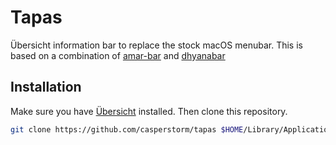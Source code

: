 # Tapas

Übersicht information bar to replace the stock macOS menubar.
This is based on a combination of [amar-bar](https://github.com/Amar1729/nerdbar.widget) and [dhyanabar](https://github.com//Johngeorgesample/dhyanabar)

## Installation

Make sure you have [Übersicht](http://tracesof.net/uebersicht/) installed.
Then clone this repository.

```bash
git clone https://github.com/casperstorm/tapas $HOME/Library/Application\ Support/Übersicht/widgets/tapas
```
